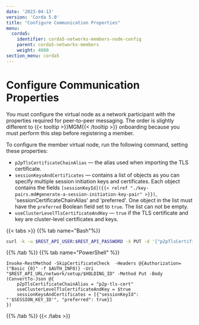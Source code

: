 ```yaml
---
date: '2023-04-13'
version: 'Corda 5.0'
title: "Configure Communication Properties"
menu:
  corda5:
    identifier: corda5-networks-members-node-config
    parent: corda5-networks-members
    weight: 4000
section_menu: corda5
---
```


# Configure Communication Properties

You must configure the virtual node as a network participant with the properties required for peer-to-peer messaging. The order is slightly different to {{< tooltip >}}MGM{{< /tooltip >}} onboarding because you must perform this step before registering a member.

To configure the member virtual node, run the following command, setting these properties: 

* `p2pTlsCertificateChainAlias` — the alias used when importing the TLS certificate.
* `sessionKeysAndCertificates` — contains a list of objects as you can specify multiple session initiation keys and certificates. Each object contains the fields `[sessionKeyId]({{< relref "./key-pairs.md#generate-a-session-initiation-key-pair" >}})`, 'sessionCertificateChainAlias' and 'preferred'. One object in the list must have the `preferred` Boolean field set to `true`. The list can not be empty. 
* `useClusterLevelTlsCertificateAndKey` — `true` if the TLS certificate and key are cluster-level certificates and keys.

{{< tabs >}}
{{% tab name="Bash"%}}
```bash
curl -k -u $REST_API_USER:$REST_API_PASSWORD -X PUT -d '{"p2pTlsCertificateChainAlias": "p2p-tls-cert", "useClusterLevelTlsCertificateAndKey": true, "sessionKeysAndCertificates": [{"sessionKeyId": "'$SESSION_KEY_ID'", "preferred": true}]}' $REST_API_URL/network/setup/$HOLDING_ID
```
{{% /tab %}}
{{% tab name="PowerShell" %}}
```shell
Invoke-RestMethod -SkipCertificateCheck  -Headers @{Authorization=("Basic {0}" -f $AUTH_INFO)} -Uri "$REST_API_URL/network/setup/$HOLDING_ID" -Method Put -Body (ConvertTo-Json @{
    p2pTlsCertificateChainAlias = "p2p-tls-cert"
    useClusterLevelTlsCertificateAndKey = $true
    sessionKeysAndCertificates = [{"sessionKeyId": "'$SESSION_KEY_ID'", "preferred": true}]
})
```
{{% /tab %}}
{{< /tabs >}}